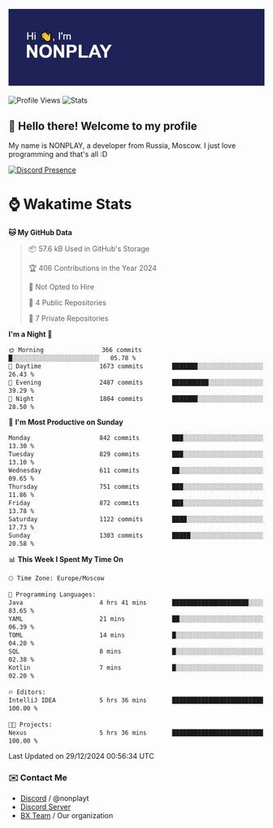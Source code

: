 ![Discord Presence](./header.png)
<br></br>
![Profile Views](https://komarev.com/ghpvc/?username=NONPLAYT&color=blue&style=for-the-badge)
![Stats](https://img.shields.io/badge/0%25-OPTIMIZED-orange?style=for-the-badge)


## :wave: Hello there! Welcome to my profile

My name is NONPLAY, a developer from Russia, Moscow. I just love programming and that's all :D

[![Discord Presence](https://lanyard.cnrad.dev/api/597087584090587177?showDisplayName=true)](https://discord.com/users/597087584090587177) 

# ⌚ Wakatime Stats

<!--START_SECTION:waka-->
**🐱 My GitHub Data** 

> 📦 57.6 kB Used in GitHub's Storage 
 > 
> 🏆 406 Contributions in the Year 2024
 > 
> 🚫 Not Opted to Hire
 > 
> 📜 4 Public Repositories 
 > 
> 🔑 7 Private Repositories 
 > 
**I'm a Night 🦉** 

```text
🌞 Morning                366 commits         █░░░░░░░░░░░░░░░░░░░░░░░░   05.78 % 
🌆 Daytime                1673 commits        ███████░░░░░░░░░░░░░░░░░░   26.43 % 
🌃 Evening                2487 commits        ██████████░░░░░░░░░░░░░░░   39.29 % 
🌙 Night                  1804 commits        ███████░░░░░░░░░░░░░░░░░░   28.50 % 
```
📅 **I'm Most Productive on Sunday** 

```text
Monday                   842 commits         ███░░░░░░░░░░░░░░░░░░░░░░   13.30 % 
Tuesday                  829 commits         ███░░░░░░░░░░░░░░░░░░░░░░   13.10 % 
Wednesday                611 commits         ██░░░░░░░░░░░░░░░░░░░░░░░   09.65 % 
Thursday                 751 commits         ███░░░░░░░░░░░░░░░░░░░░░░   11.86 % 
Friday                   872 commits         ███░░░░░░░░░░░░░░░░░░░░░░   13.78 % 
Saturday                 1122 commits        ████░░░░░░░░░░░░░░░░░░░░░   17.73 % 
Sunday                   1303 commits        █████░░░░░░░░░░░░░░░░░░░░   20.58 % 
```


📊 **This Week I Spent My Time On** 

```text
🕑︎ Time Zone: Europe/Moscow

💬 Programming Languages: 
Java                     4 hrs 41 mins       █████████████████████░░░░   83.65 % 
YAML                     21 mins             ██░░░░░░░░░░░░░░░░░░░░░░░   06.39 % 
TOML                     14 mins             █░░░░░░░░░░░░░░░░░░░░░░░░   04.20 % 
SQL                      8 mins              █░░░░░░░░░░░░░░░░░░░░░░░░   02.38 % 
Kotlin                   7 mins              █░░░░░░░░░░░░░░░░░░░░░░░░   02.20 % 

🔥 Editors: 
IntelliJ IDEA            5 hrs 36 mins       █████████████████████████   100.00 % 

🐱‍💻 Projects: 
Nexus                    5 hrs 36 mins       █████████████████████████   100.00 % 
```


 Last Updated on 29/12/2024 00:56:34 UTC
<!--END_SECTION:waka-->

### ✉️ Contact Me

- [Discord](https://discord.com/users/597087584090587177) / @nonplayt
- [Discord Server](https://discord.gg/p7cxhw7E2M)
- [BX Team](https://github.com/BX-Team) / Our organization
